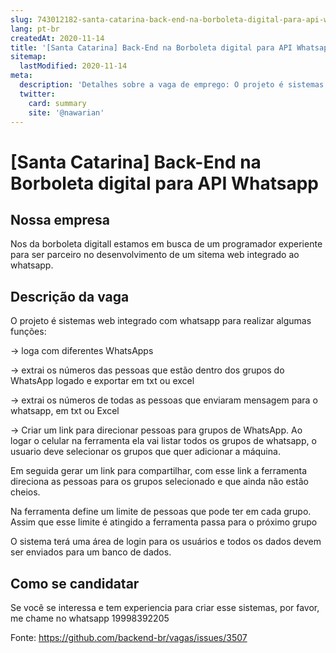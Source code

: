 ```yaml
---
slug: 743012182-santa-catarina-back-end-na-borboleta-digital-para-api-whatsapp
lang: pt-br
createdAt: 2020-11-14
title: '[Santa Catarina] Back-End na Borboleta digital para API Whatsapp - Vaga de Emprego'
sitemap:
  lastModified: 2020-11-14
meta:
  description: 'Detalhes sobre a vaga de emprego: O projeto é sistemas web integrado com whatsapp para realizar algumas funções: -> loga com diferentes WhatsApps -> extrai os números das pessoas que estão dentro dos grupos do WhatsApp logado e exportar em txt ou excel -> extrai os números de todas as pessoas que enviaram mensagem para o whatsapp, em txt ou Excel -> Criar um link para direcionar pessoas para grupos de WhatsApp. Ao logar o celular na ferramenta ela vai listar todos os grupos de whatsapp, o usuario deve selecionar os grupos que quer adicionar a máquina. Em seguida gerar um link para compartilhar, com esse link a ferramenta direciona as pessoas para os grupos selecionado e que ainda não estão cheios. Na ferramenta define um limite de pessoas que pode ter em cada grupo. Assim que esse limite é atingido a ferramenta passa para o próximo grupo O sistema terá uma área de login para os usuários e todos os dados devem ser enviados para um banco de dados.'
  twitter:
    card: summary
    site: '@nawarian'
---
```


# [Santa Catarina] Back-End na Borboleta digital para API Whatsapp

<!--
==================================================
Caso a vaga for remoto durante a pandemia informar no texto "Remoto durante o covid"
==================================================
-->
<!-- 
==================================================
POR FAVOR, SÓ POSTE SE A VAGA FOR PARA BACK-END!

Não faça distinção de gênero no título da vaga.

Use: "Back-End Developer" ao invés de 
"Desenvolvedor Back-End" \o/

Exemplo: `[São Paulo] Back-End Developer @ NOME DA EMPRESA`
==================================================
-->
<!--
==================================================
Caso a vaga for remoto durante a pandemia deixar a linha abaixo
==================================================
-->

## Nossa empresa

Nos da borboleta digitall estamos em busca de um programador experiente para ser parceiro no desenvolvimento de um sitema web integrado ao whatsapp.

## Descrição da vaga

O projeto é sistemas web integrado com whatsapp para realizar algumas funções:

-> loga com diferentes WhatsApps

-> extrai os números das pessoas que estão dentro dos grupos do WhatsApp logado e exportar em txt ou excel

-> extrai os números de todas as pessoas que enviaram mensagem para o whatsapp, em txt ou Excel

-> Criar um link para direcionar pessoas para grupos de WhatsApp.
Ao logar o celular na ferramenta ela vai listar todos os grupos de whatsapp, o usuario deve selecionar os grupos que quer adicionar a máquina.

Em seguida gerar um link para compartilhar, com esse link a ferramenta direciona as pessoas para os grupos selecionado e que ainda não estão cheios.

Na ferramenta define um limite de pessoas que pode ter em cada grupo. Assim que esse limite é atingido a ferramenta passa para o próximo grupo

O sistema terá uma área de login para os usuários e todos os dados devem ser enviados para um banco de dados.

## Como se candidatar

Se você se interessa e tem experiencia para criar esse sistemas, por favor, me chame no whatsapp 19998392205

<!-- retire os labels que não fazem sentido à vaga -->



Fonte: https://github.com/backend-br/vagas/issues/3507